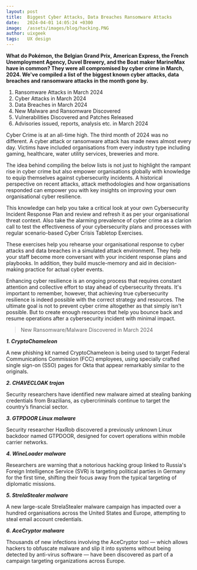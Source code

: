 ```yaml
---
layout: post
title:  Biggest Cyber Attacks, Data Breaches Ransomware Attacks
date:   2024-04-01 14:05:24 +0300
image:  /assets/images/blog/hacking.PNG
author: uixgeek
tags:   UX design
---
```


**What do Pokémon, the Belgian Grand Prix, American Express, the French Unemployment Agency, Duvel Brewery, and the Boat maker MarineMax have in common? They were all compromised by cyber crime in March, 2024.  We've compiled a list of the biggest known cyber attacks, data breaches and ransomware attacks in the month gone by.**

1. Ransomware Attacks in March 2024
2. Cyber Attacks in March 2024
3. Data Breaches in March 2024
4. New Malware and Ransomware Discovered
5. Vulnerabilities Discovered and Patches Released 
6. Advisories issued, reports, analysis etc. in March 2024

Cyber Crime is at an all-time high. The third month of 2024 was no different. A cyber attack or ransomware attack has made news almost every day. Victims have included organisations from every industry type including gaming, healthcare, water utility services, breweries and more. 

The idea behind compiling the below lists is not just to highlight the rampant rise in cyber crime but also empower organisations globally with knowledge to equip themselves against cybersecurity incidents. A historical perspective on recent attacks, attack methodologies and how organisations responded can empower you with key insights on improving your own organisational cyber resilience.  

This knowledge can help you take a critical look at your own Cybersecurity Incident Response Plan and review and refresh it as per your organisational threat context. Also take the alarming prevalence of cyber crime as a clarion call to test the effectiveness of your cybersecurity plans and processes with regular scenario-based Cyber Crisis Tabletop Exercises. 

These exercises help you rehearse your organisational response to cyber attacks and data breaches in a simulated attack environment. They help your staff become more conversant with your incident response plans and playbooks. In addition, they build muscle-memory and aid in decision-making practice for actual cyber events. 

Enhancing cyber resilience is an ongoing process that requires constant attention and collective effort to stay ahead of cybersecurity threats. It's important to remember, however, that achieving true cybersecurity resilience is indeed possible with the correct strategy and resources. The ultimate goal is not to prevent cyber crime altogether as that simply isn't possible. But to create enough resources that help you bounce back and resume operations after a cybersecurity incident with minimal impact. 

> New Ransomware/Malware Discovered in March 2024

***1. CryptoChameleon***

A new phishing kit named CryptoChameleon is being used to target Federal Communications Commission (FCC) employees, using specially crafted single sign-on (SSO) pages for Okta that appear remarkably similar to the originals.

***2. CHAVECLOAK trojan***

Security researchers have identified new malware aimed at stealing banking credentials from Brazilians, as cybercriminals continue to target the country’s financial sector.

***3. GTPDOOR Linux malware***

Security researcher HaxRob discovered a previously unknown Linux backdoor named GTPDOOR, designed for covert operations within mobile carrier networks.

***4. WineLoader malware***

Researchers are warning that a notorious hacking group linked to Russia's Foreign Intelligence Service (SVR) is targeting political parties in Germany for the first time, shifting their focus away from the typical targeting of diplomatic missions.

***5. StrelaStealer malware***

A new large-scale StrelaStealer malware campaign has impacted over a hundred organisations across the United States and Europe, attempting to steal email account credentials.

***6. AceCryptor malware***

Thousands of new infections involving the AceCryptor tool — which allows hackers to obfuscate malware and slip it into systems without being detected by anti-virus software — have been discovered as part of a campaign targeting organizations across Europe.